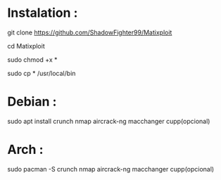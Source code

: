 # Instalation :
git clone https://github.com/ShadowFighter99/Matixploit

cd Matixploit

sudo chmod +x * 

sudo cp * /usr/local/bin 

# Debian : 

sudo apt install  crunch nmap aircrack-ng macchanger cupp(opcional)

# Arch :

sudo pacman -S  crunch nmap aircrack-ng macchanger cupp(opcional)
